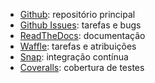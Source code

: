 * [Github](https://github.com/servicosgovbr/guia-de-servicos): repositório principal
* [Github Issues](https://github.com/servicosgovbr/guia-de-servicos/issues): tarefas e bugs
* [ReadTheDocs](http://guia-de-servicos.readthedocs.org): documentação
* [Waffle](https://waffle.io/servicosgovbr/guia-de-servicos): tarefas e atribuições
* [Snap](https://snap-ci.com/servicosgovbr/guia-de-servicos): integração contínua
* [Coveralls](https://coveralls.io/r/servicosgovbr/guia-de-servicos): cobertura de testes

